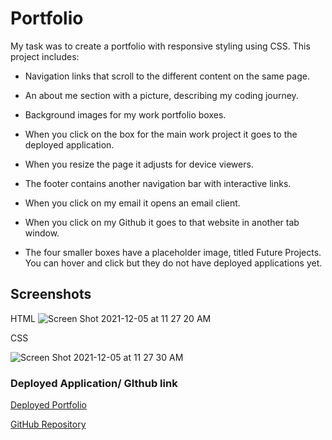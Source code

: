 # Portfolio

My task was to create a portfolio with responsive styling using CSS. This project includes:

- Navigation links that scroll to the different content on the same page.

- An about me section with a picture, describing my coding journey.
- Background images for my work portfolio boxes.
- When you click on the box for the main work project it goes to the deployed application.
- When you resize the page it adjusts for device viewers.
- The footer contains another navigation bar with interactive links.
- When you click on my email it opens an email client.
- When you click on my Github it goes to that website in another tab window.

* The four smaller boxes have a placeholder image, titled Future Projects. You can hover and click but they do not have deployed applications yet.

## Screenshots

HTML
![Screen Shot 2021-12-05 at 11 27 20 AM](https://user-images.githubusercontent.com/89158559/144758817-fb76eb7e-b09e-4789-886d-2b7b9e27ec66.png)

CSS

![Screen Shot 2021-12-05 at 11 27 30 AM](https://user-images.githubusercontent.com/89158559/144758853-2a0177f3-f9ea-440e-b11c-cf88e6cf4d11.png)

### Deployed Application/ GIthub link

[Deployed Portfolio](https://tgarrey37.github.io/portfolio/)

[GitHub Repository](https://github.com/Tgarrey37/portfolio)
